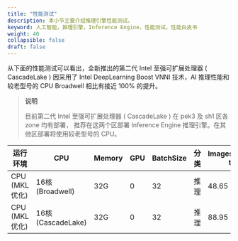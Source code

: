 ```yaml
---
title: "性能测试"
description: 本小节主要介绍推理引擎性能测试。 
keyword: 人工智能，推理引擎，Inference Engine，性能测试，性能白皮书
weight: 40
collapsible: false
draft: false
---
```


从下面的性能测试可以看出，全新推出的第二代 Intel 至强可扩展处理器 ( CascadeLake ) 因采用了 Intel DeepLearning Boost VNNI 技术，AI 推理性能和较老型号的 CPU Broadwell 相比有接近 100% 的提升。

> **说明**
>
> 目前第二代 Intel 至强可扩展处理器 ( CascadeLake ) 在 pek3 及 sh1 区各 zone 均有部署， 推荐在这两个区部署 Inference Engine 推理引擎。在其他区部署将使用较老型号的 CPU。

| 运行环境       | CPU               | Memory | GPU  | BatchSize | 分类 | Images/Sec(Step tIme) |
| -------------- | ----------------- | ------ | ---- | --------- | ---- | --------------------- |
| CPU (MKL 优化) | 16核(Broadwell)   | 32G    | 0    | 32        | 推理 | 48.65 (20.55ms)       |
| CPU (MKL 优化) | 16核(CascadeLake) | 32G    | 0    | 32        | 推理 | 88.95 (11.24ms)       |

